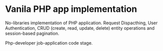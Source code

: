 # Vanila PHP app implementation

No-libraries implementation of PHP application. Request Dispacthing, User Authentication, CRUD (create, read, update, delete) entity operations and session-based pagination.

Php-developer job-application code stage.
